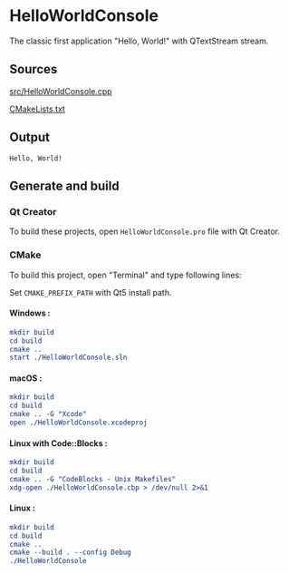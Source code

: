 # HelloWorldConsole

The classic first application "Hello, World!" with QTextStream stream.

## Sources

[src/HelloWorldConsole.cpp](src/HelloWorldConsole.cpp)

[CMakeLists.txt](CMakeLists.txt)

## Output

```
Hello, World!
```

## Generate and build

### Qt Creator

To build these projects, open `HelloWorldConsole.pro` file with Qt Creator.

### CMake

To build this project, open "Terminal" and type following lines:

Set `CMAKE_PREFIX_PATH` with Qt5 install path.

#### Windows :

``` cmake
mkdir build
cd build
cmake ..
start ./HelloWorldConsole.sln
```

#### macOS :

``` cmake
mkdir build
cd build
cmake .. -G "Xcode"
open ./HelloWorldConsole.xcodeproj
```

#### Linux with Code::Blocks :

``` cmake
mkdir build
cd build
cmake .. -G "CodeBlocks - Unix Makefiles"
xdg-open ./HelloWorldConsole.cbp > /dev/null 2>&1
```

#### Linux :

``` cmake
mkdir build
cd build
cmake .. 
cmake --build . --config Debug
./HelloWorldConsole
```
